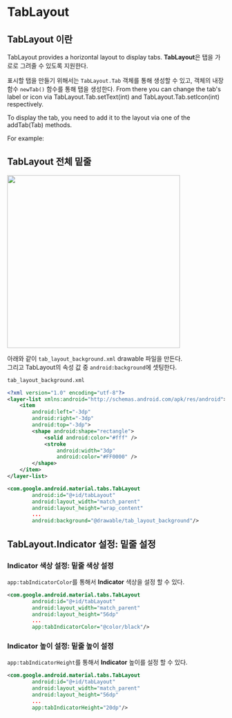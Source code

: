 # TabLayout

## TabLayout 이란
<p>
  
TabLayout provides a horizontal layout to display tabs.
**TabLayout**은 탭을 가로로 그려줄 수 있도록 지원한다.

표시할 탭을 만들기 위해서는 `TabLayout.Tab` 객체를 통해 생성할 수 있고, 객체의 내장함수 `newTab()` 함수를 통해 탭을 생성한다.
From there you can change the tab's label or icon via TabLayout.Tab.setText(int) and TabLayout.Tab.setIcon(int) respectively. 

To display the tab, you need to add it to the layout via one of the addTab(Tab) methods. 

For example:



</p>

## TabLayout 전체 밑줄
<img src="https://user-images.githubusercontent.com/40654227/188272838-4f9ad575-01e1-4bb0-9af2-29a388232447.png" height=400/>

아래와 같이 `tab_layout_background.xml` drawable 파일을 만든다.
</br>
그리고 TabLayout의 속성 값 중 `android:background`에 셋팅한다.
``` xml
tab_layout_background.xml

<?xml version="1.0" encoding="utf-8"?>
<layer-list xmlns:android="http://schemas.android.com/apk/res/android">
    <item
        android:left="-3dp"
        android:right="-3dp"
        android:top="-3dp">
        <shape android:shape="rectangle">
            <solid android:color="#fff" />
            <stroke
                android:width="3dp"
                android:color="#FF0000" />
        </shape>
    </item>
</layer-list>
```
``` xml
<com.google.android.material.tabs.TabLayout
        android:id="@+id/tabLayout"
        android:layout_width="match_parent"
        android:layout_height="wrap_content"
        ...
        android:background="@drawable/tab_layout_background"/>
```

## TabLayout.Indicator 설정: 밑줄 설정
### Indicator 색상 설정: 밑줄 색상 설정
`app:tabIndicatorColor`를 통해서 **Indicator** 색상을 설정 할 수 있다.
``` xml
<com.google.android.material.tabs.TabLayout
        android:id="@+id/tabLayout"
        android:layout_width="match_parent"
        android:layout_height="56dp"
        ...
        app:tabIndicatorColor="@color/black"/>
```
### Indicator 높이 설정: 밑줄 높이 설정
`app:tabIndicatorHeight`를 통해서 **Indicator** 높이를 설정 할 수 있다.
``` xml
<com.google.android.material.tabs.TabLayout
        android:id="@+id/tabLayout"                                    
        android:layout_width="match_parent"
        android:layout_height="56dp"
        ...
        app:tabIndicatorHeight="20dp"/>
```
